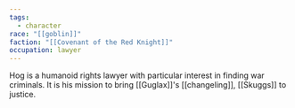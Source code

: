 ```yaml
---
tags:
  - character
race: "[[goblin]]"
faction: "[[Covenant of the Red Knight]]"
occupation: lawyer
---
```

Hog is a humanoid rights lawyer with particular interest in finding war criminals.
It is his mission to bring [[Guglax]]'s [[changeling]], [[Skuggs]] to justice.



